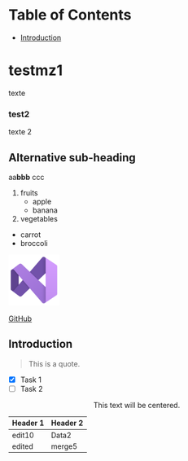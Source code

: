# Table of Contents
- [Introduction](#introduction)
# testmz1
texte
### test2
texte 2
## Alternative sub-heading
aa**bbb** ccc
1. fruits
   * apple
   * banana
2. vegetables
- carrot
- broccoli
<img src="assets/img/vs.png" alt="Example Image" width="100" />

[GitHub](https://github.com)
## Introduction
> This is a quote.
- [x] Task 1
- [ ] Task 2
<!--
<img src="https://example.com/image.jpg" alt="Example Image" width="300" height="200" />
-->
<div align="center">
  This text will be centered.
</div>

| Header 1 | Header 2 |
| -------- | -------- |
| edit10   | Data2    |
| edited   | merge5   |
